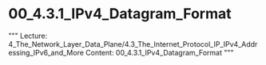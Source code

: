# 00_4.3.1_IPv4_Datagram_Format

"""
Lecture: 4_The_Network_Layer_Data_Plane/4.3_The_Internet_Protocol_IP_IPv4_Addressing_IPv6_and_More
Content: 00_4.3.1_IPv4_Datagram_Format
"""

